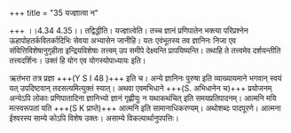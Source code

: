 +++
title = "35 यज्ज्ञात्वा न"

+++
।।4.34 4.35।। तद्विद्धीति। यज्ज्ञात्वेति। तच्च ज्ञानं प्रणिपातेन भक्त्या
परिप्रश्नेन ऊहापोहतर्कवितर्कादिभिः सेवया अभ्यासेन जानीहि। यतः एवंभूतस्य
तव ज्ञानिनः निजा एव संवित्तिविशेषानुगृहीता इन्द्रियविशेषाः तत्त्वम् उप
समीपे देक्ष्यन्ति प्रापयिष्यन्ति। तथाहि ते तत्त्वमेव दर्शयन्तीति
तत्त्वदर्शिनः। उक्तं हि योग एव योगस्योपाध्यायः इति।  
  
ऋतंभरा तत्र प्रज्ञा +++(Y S I 48 )+++ इति च। अन्ये ज्ञानिनः पुरुषा इति
व्याख्यायमाने भगवान् स्वयं यत् उपदिष्टवान् तदसत्यमित्युक्तं स्यात्। अथवा
एवमभिधाने +++(S. अभिधानेन च)+++ प्रयोजनम् अन्येऽपि लोकाः प्रणिपातादिना
ज्ञानिभ्यो ज्ञानं गृह्णीयुः न यथाकथंचित् इति समयप्रतिपादनम्। आत्मनि मयि
मत्स्वरूपतां यति +++(S K प्राप्ते)+++ आत्मनि इति सामानाधिकरण्यम्। अथोशब्दः
पादपूरणे। आत्मना ईश्वरस्य साम्ये कोऽपि विशेष उक्तः। असाम्ये
विकल्पार्थानुपपत्तिः।

